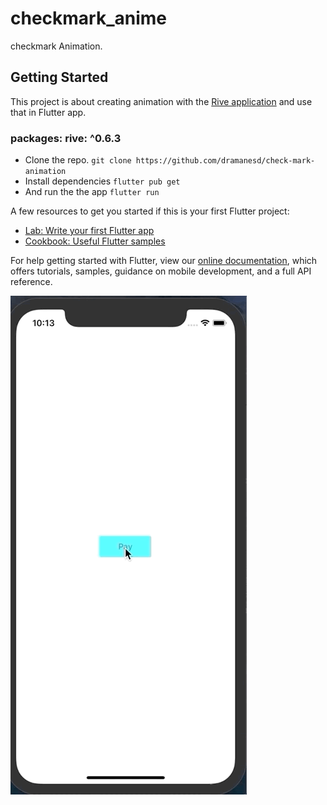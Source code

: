 # checkmark_anime

checkmark Animation.

## Getting Started

This project is about creating animation with the [Rive application](https://rive.app/) and use that in Flutter app.
### packages: rive: ^0.6.3

- Clone the repo.
`git clone https://github.com/dramanesd/check-mark-animation`
- Install dependencies
`flutter pub get`
- And run the the app
`flutter run`

A few resources to get you started if this is your first Flutter project:

- [Lab: Write your first Flutter app](https://flutter.dev/docs/get-started/codelab)
- [Cookbook: Useful Flutter samples](https://flutter.dev/docs/cookbook)

For help getting started with Flutter, view our
[online documentation](https://flutter.dev/docs), which offers tutorials,
samples, guidance on mobile development, and a full API reference.

![Stremo](https://github.com/drasdoumbia/check-mark-animation/blob/main/checkMarkAnime.gif)


